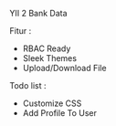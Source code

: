 YII 2 Bank Data

Fitur :
- RBAC Ready
- Sleek Themes
- Upload/Download File

Todo list :
- Customize CSS
- Add Profile To User
